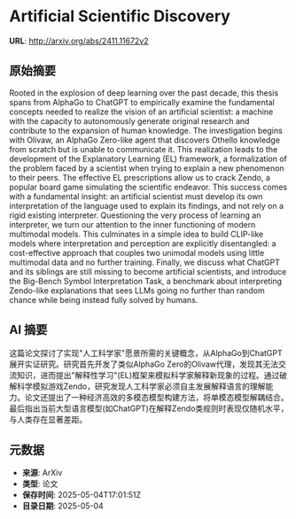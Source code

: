 # Artificial Scientific Discovery

**URL**: http://arxiv.org/abs/2411.11672v2

## 原始摘要

Rooted in the explosion of deep learning over the past decade, this thesis
spans from AlphaGo to ChatGPT to empirically examine the fundamental concepts
needed to realize the vision of an artificial scientist: a machine with the
capacity to autonomously generate original research and contribute to the
expansion of human knowledge. The investigation begins with Olivaw, an AlphaGo
Zero-like agent that discovers Othello knowledge from scratch but is unable to
communicate it. This realization leads to the development of the Explanatory
Learning (EL) framework, a formalization of the problem faced by a scientist
when trying to explain a new phenomenon to their peers. The effective EL
prescriptions allow us to crack Zendo, a popular board game simulating the
scientific endeavor. This success comes with a fundamental insight: an
artificial scientist must develop its own interpretation of the language used
to explain its findings, and not rely on a rigid existing interpreter.
Questioning the very process of learning an interpreter, we turn our attention
to the inner functioning of modern multimodal models. This culminates in a
simple idea to build CLIP-like models where interpretation and perception are
explicitly disentangled: a cost-effective approach that couples two unimodal
models using little multimodal data and no further training. Finally, we
discuss what ChatGPT and its siblings are still missing to become artificial
scientists, and introduce the Big-Bench Symbol Interpretation Task, a benchmark
about interpreting Zendo-like explanations that sees LLMs going no further than
random chance while being instead fully solved by humans.


## AI 摘要

这篇论文探讨了实现"人工科学家"愿景所需的关键概念，从AlphaGo到ChatGPT展开实证研究。研究首先开发了类似AlphaGo Zero的Olivaw代理，发现其无法交流知识，进而提出"解释性学习"(EL)框架来模拟科学家解释新现象的过程。通过破解科学模拟游戏Zendo，研究发现人工科学家必须自主发展解释语言的理解能力。论文还提出了一种经济高效的多模态模型构建方法，将单模态模型解耦结合。最后指出当前大型语言模型(如ChatGPT)在解释Zendo类规则时表现仅随机水平，与人类存在显著差距。

## 元数据

- **来源**: ArXiv
- **类型**: 论文
- **保存时间**: 2025-05-04T17:01:51Z
- **目录日期**: 2025-05-04
